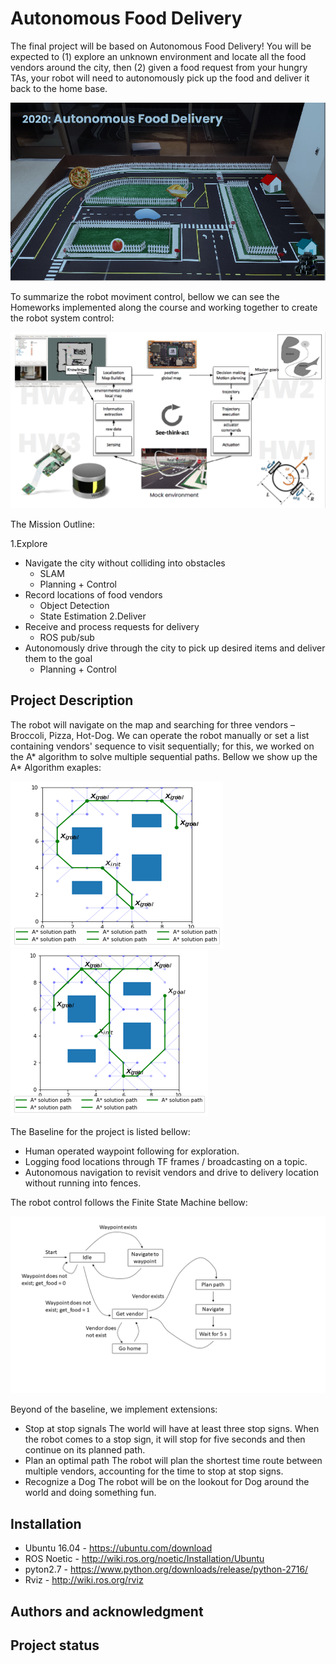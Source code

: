 # Autonomous Food Delivery

The final project will be based on Autonomous Food Delivery! You will be expected to (1) explore an unknown environment and locate all the food vendors around the city, then (2) given a food request from your hungry TAs, your robot will need to autonomously pick up the food and deliver it back to the home base.

![City](/pictures/city.png)

To summarize the robot moviment control, bellow we can see the Homeworks implemented along the course and working together to create the robot system control:

![Process](/pictures/robot.png)

The Mission Outline:

1.Explore
  * Navigate the city without colliding into obstacles
      * SLAM
      * Planning + Control
  * Record locations of food vendors
      * Object Detection
      * State Estimation
2.Deliver
  * Receive and process requests for delivery
      * ROS pub/sub
  * Autonomously drive through the city to pick up desired items and deliver them to the goal
      * Planning + Control

## Project Description

The robot will navigate on the map and searching for three vendors – Broccoli, Pizza, Hot-Dog. We can operate the robot manually or set a list containing vendors' sequence to visit sequentially; for this, we worked on the A* algorithm to solve multiple sequential paths. Bellow we show up the A* Algorithm exaples:

![AStar01](/pictures/a_star01.png)              ![AStar01](/pictures/a_star02.png)

The Baseline for the project is listed bellow:

* Human operated waypoint following for exploration.
* Logging food locations through TF frames / broadcasting on a topic.
* Autonomous navigation to revisit vendors and drive to delivery location without running into fences.

The robot control follows the Finite State Machine bellow:

![FSM](/pictures/FSM.png)

Beyond of the baseline, we implement extensions:

 * Stop at stop signals
  The world will have at least three stop signs. When the robot comes to a stop sign, it will stop for five seconds and then continue on its planned path. 
 * Plan an optimal path
  The robot will plan the shortest time route between multiple vendors, accounting for the time to stop at stop signs.
 * Recognize a Dog 
  The robot will be on the lookout for Dog around the world and doing something fun.

## Installation

* Ubuntu 16.04 - https://ubuntu.com/download
* ROS Noetic   - http://wiki.ros.org/noetic/Installation/Ubuntu
* pyton2.7     - https://www.python.org/downloads/release/python-2716/
* Rviz         - http://wiki.ros.org/rviz

## Authors and acknowledgment

## Project status

